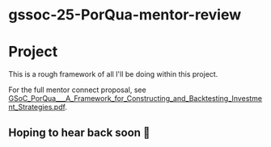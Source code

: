 # gssoc-25-PorQua-mentor-review

# Project
This is a rough framework of all I'll be doing within this project.

For the full mentor connect proposal, see [GSoC_PorQua___A_Framework_for_Constructing_and_Backtesting_Investment_Strategies.pdf](GSoC_PorQua___A_Framework_for_Constructing_and_Backtesting_Investment_Strategies.pdf).

## Hoping to hear back soon 🌟
